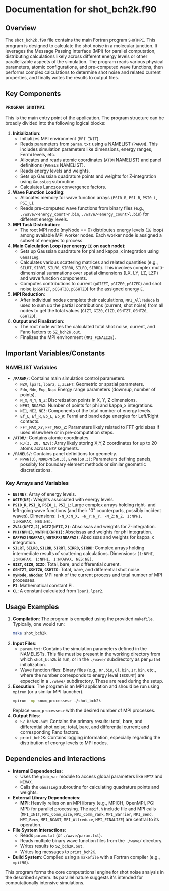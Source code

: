 # Documentation for shot_bch2k.f90

## Overview

The `shot_bch2k.f90` file contains the main Fortran program `SHOTMPI`. This program is designed to calculate the shot noise in a molecular junction. It leverages the Message Passing Interface (MPI) for parallel computation, distributing calculations likely across different energy levels or other parallelizable aspects of the simulation. The program reads various physical parameters, atomic configurations, and pre-computed wave functions, then performs complex calculations to determine shot noise and related current properties, and finally writes the results to output files.

## Key Components

### `PROGRAM SHOTMPI`

This is the main entry point of the application. The program structure can be broadly divided into the following logical blocks:

1.  **Initialization**:
    *   Initializes MPI environment (`MPI_INIT`).
    *   Reads parameters from `param.txt` using a NAMELIST (`PARAM`). This includes simulation parameters like dimensions, energy ranges, Fermi levels, etc.
    *   Allocates and reads atomic coordinates (`ATOM` NAMELIST) and panel definitions (`PANELS` NAMELIST).
    *   Reads energy levels and weights.
    *   Sets up Gaussian quadrature points and weights for Z-integration using `GaussLeg` subroutine.
    *   Calculates Lanczos convergence factors.
2.  **Wave Function Loading**:
    *   Allocates memory for wave function arrays (`PSI0_R`, `PSI_R`, `PSI0_L`, `PSI_L`).
    *   Reads pre-computed wave functions from binary files (e.g., `./wave/<energy_count>r.bin`, `./wave/<energy_count>l.bin`) for different energy levels.
3.  **MPI Task Distribution**:
    *   The root MPI node (myNode == 0) distributes energy levels (`IE` loop) among available MPI worker nodes. Each worker node is assigned a subset of energies to process.
4.  **Main Calculation Loop (per energy `IE` on each node)**:
    *   Sets up Gaussian quadrature for phi and kappa_x integration using `GaussLeg`.
    *   Calculates various scattering matrices and related quantities (e.g., `SILRT`, `SIRRT`, `SILR0`, `SIRR0`, `SILRD`, `SIRRD`). This involves complex multi-dimensional summations over spatial dimensions (LX, LY, LZ, LZP) and wave function components.
    *   Computes contributions to current (`pGIZET`, `pGIZE0`, `pGIZED`) and shot noise (`pGSHTZT`, `pGSHTZ0`, `pGSHTZD`) for the assigned energy `E`.
5.  **MPI Reduction**:
    *   After individual nodes complete their calculations, `MPI_Allreduce` is used to sum up the partial contributions (current, shot noise) from all nodes to get the total values (`GIZT`, `GIZ0`, `GIZD`, `GSHTZT`, `GSHTZ0`, `GSHTZD`).
6.  **Output and Finalization**:
    *   The root node writes the calculated total shot noise, current, and Fano factors to `SZ_bch2K.out`.
    *   Finalizes the MPI environment (`MPI_FINALIZE`).

## Important Variables/Constants

### NAMELIST Variables

*   **`/PARAM/`**: Contains main simulation control parameters.
    *   `NZV`, `lpar1`, `lpar2`, `L`, `ZLEFT`: Geometric or spatial parameters.
    *   `Edn`, `Ndn`, `Eup`, `Nup`: Energy range parameters (down/up, number of points).
    *   `N_X`, `N_Y`, `N_Z`: Discretization points in X, Y, Z dimensions.
    *   `NPHI`, `NKAPAX`: Number of points for phi and kappa_x integrations.
    *   `NE1`, `NE2`, `NE3`: Components of the total number of energy levels.
    *   `Ef_L`, `Ef_R`, `Eb_L`, `Eb_R`: Fermi and band edge energies for Left/Right contacts.
    *   `FFT_MAX_XY`, `FFT_MAX_Z`: Parameters likely related to FFT grid sizes if used elsewhere or in pre-computation steps.
*   **`/ATOM/`**: Contains atomic coordinates.
    *   `RJ(3, 20, NZV)`: Array likely storing X,Y,Z coordinates for up to 20 atoms across `NZV` segments.
*   **`/PANELS/`**: Contains panel definitions for geometry.
    *   `NPAN(3)`, `NORDPN(50,3)`, `EPAN(50,3)`: Parameters defining panels, possibly for boundary element methods or similar geometric discretizations.

### Key Arrays and Variables

*   **`EE(NE)`**: Array of energy levels.
*   **`WGTE(NE)`**: Weights associated with energy levels.
*   **`PSI0_R`, `PSI_R`, `PSI0_L`, `PSI_L`**: Large complex arrays holding right- and left-going wave functions (and their "0" counterparts, possibly incident waves). Dimensions: `(-N_X:N_X, -N_Y:N_Y, -N_Z:N_Z, 1:NPHI, 1:NKAPAX, NES:NE)`.
*   **`ZVAL(NPTZ,2)`, `WGTZ(NPTZ,2)`**: Abscissas and weights for Z-integration.
*   **`PHI(NPHI)`, `WGTPHI(NPHI)`**: Abscissas and weights for phi integration.
*   **`KAPPAX(NKAPAX)`, `WGTKPX(NKAPAX)`**: Abscissas and weights for kappa_x integration.
*   **`SILRT`, `SILR0`, `SILRD`, `SIRRT`, `SIRR0`, `SIRRD`**: Complex arrays holding intermediate results of scattering calculations. Dimensions: `(1:NPHI, 1:NKAPAX, 1:NPHI, 1:NKAPAX, NES:NE)`.
*   **`GIZT`, `GIZ0`, `GIZD`**: Total, bare, and differential current.
*   **`GSHTZT`, `GSHTZ0`, `GSHTZD`**: Total, bare, and differential shot noise.
*   **`myNode`, `nNodes`**: MPI rank of the current process and total number of MPI processes.
*   **`PI`**: Mathematical constant Pi.
*   **`CL`**: A constant calculated from `lpar1`, `lpar2`.

## Usage Examples

1.  **Compilation**: The program is compiled using the provided `makefile`. Typically, one would run:
    ```bash
    make shot_bch2k
    ```
2.  **Input Files**:
    *   `param.txt`: Contains the simulation parameters defined in the NAMELISTs. This file must be present in the working directory from which `shot_bch2k` is run, or in the `./wave/` subdirectory as per `path4` initialization.
    *   Wave function files: Binary files (e.g., `0r.bin`, `0l.bin`, `1r.bin`, etc., where the number corresponds to energy level `IECOUNT`) are expected in a `./wave/` subdirectory. These are read during the setup.
3.  **Execution**: The program is an MPI application and should be run using `mpirun` (or a similar MPI launcher).
    ```bash
    mpirun -np <num_processes> ./shot_bch2k
    ```
    Replace `<num_processes>` with the desired number of MPI processes.
4.  **Output Files**:
    *   `SZ_bch2K.out`: Contains the primary results: total, bare, and differential shot noise; total, bare, and differential current; and corresponding Fano factors.
    *   `print_bch2K`: Contains logging information, especially regarding the distribution of energy levels to MPI nodes.

## Dependencies and Interactions

*   **Internal Dependencies**:
    *   Uses the `glob_var` module to access global parameters like `NPTZ` and `NEMAX`.
    *   Calls the `GaussLeg` subroutine for calculating quadrature points and weights.
*   **External Library Dependencies**:
    *   **MPI**: Heavily relies on an MPI library (e.g., MPICH, OpenMPI, PGI MPI) for parallel processing. The `mpif.h` include file and MPI calls (`MPI_INIT`, `MPI_Comm_size`, `MPI_Comm_rank`, `MPI_Barrier`, `MPI_Send`, `MPI_Recv`, `MPI_BCAST`, `MPI_Allreduce`, `MPI_FINALIZE`) are central to its operation.
*   **File System Interactions**:
    *   Reads `param.txt` (or `./wave/param.txt`).
    *   Reads multiple binary wave function files from the `./wave/` directory.
    *   Writes results to `SZ_bch2K.out`.
    *   Writes log messages to `print_bch2K`.
*   **Build System**: Compiled using a `makefile` with a Fortran compiler (e.g., `mpif90`).

This program forms the core computational engine for shot noise analysis in the described system. Its parallel nature suggests it's intended for computationally intensive simulations.
```
